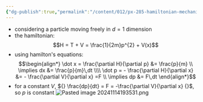 ```yaml
---
{"dg-publish":true,"permalink":"/content/012/px-285-hamiltonian-mechanics-and-fluid-dynamics/term-1-hamiltonian-mechanics/f-hamilton-s-equations/px-285-f3a-a-particle-in-1-d/","noteIcon":"1","created":"2024-11-25T10:50:32.000+00:00","updated":"2024-12-12T13:38:50.721+00:00"}
---
```


- considering a particle moving freely in $d=1$ dimension
- the hamiltonian: 
$$H = T + V = \frac{1}{2m}p^{2} + V(x)$$
- using hamilton's equations: 
$$\begin{align*}
	\dot x = \frac{\partial H}{\partial p} &= \frac{p}{m} \\
	\implies  dx &= \frac{p}{m}\,dt \\\\
	\dot p  = - \frac{\partial H}{\partial x} &= - \frac{\partial V}{\partial x} =F \\
	\implies dp &= F\,dt
\end{align*}$$
- for a constant $V$, ${} \frac{dp}{dt} = F = -\frac{\partial V}{\partial x} {}$, so $p$ is constant
![Pasted image 20241114193531.png](/img/user/pics/Pasted%20image%2020241114193531.png)
